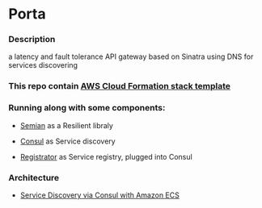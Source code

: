 # Porta

### Description

  a latency and fault tolerance API gateway based on Sinatra using DNS for services discovering

### This repo contain [AWS Cloud Formation stack template](aws-cf-stack.template)

### Running along with some components:

* [Semian](https://github.com/Shopify/semian) as a Resilient libraly

* [Consul](https://www.consul.io) as Service discovery

* [Registrator](http://gliderlabs.com/registrator/latest/) as Service registry, plugged into Consul

### Architecture
  * [Service Discovery via Consul with Amazon ECS](https://aws.amazon.com/blogs/compute/service-discovery-via-consul-with-amazon-ecs/)
